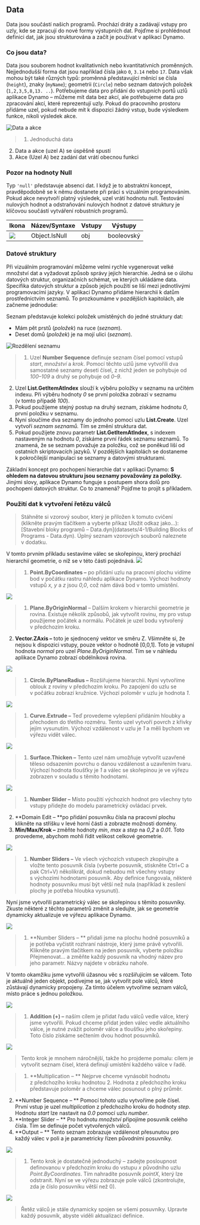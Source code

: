 

## Data

Data jsou součástí našich programů. Prochází dráty a zadávají vstupy pro uzly, kde se zpracují do nové formy výstupních dat. Pojďme si prohlédnout definici dat, jak jsou strukturována a začít je používat v aplikaci Dynamo.

### Co jsou data?

Data jsou souborem hodnot kvalitativních nebo kvantitativních proměnných. Nejjednodušší forma dat jsou například čísla jako ```0```, ```3.14``` nebo ```17```. Data však mohou být také různých typů: proměnná představující měnící se čísla (```height```), znaky (```myName```); geometrii (```Circle```) nebo seznam datových položek (```1,2,3,5,8,13. ..```). Potřebujeme data pro přidání do vstupních portů uzlů aplikace Dynamo – můžeme mít data bez akcí, ale potřebujeme data pro zpracování akcí, které reprezentují uzly. Pokud do pracovního prostoru přidáme uzel, pokud nebude mít k dispozici žádný vstup, bude výsledkem funkce, nikoli výsledek akce.

![Data a akce](images/4-1/00-DataAndActions.png)

> 1. Jednoduchá data
2. Data a akce (uzel A) se úspěšně spustí
3. Akce (Uzel A) bez zadání dat vrátí obecnou funkci

### Pozor na hodnoty Null

Typ ```'null'``` představuje absenci dat. I když je to abstraktní koncept, pravděpodobně se k němu dostanete při práci s vizuálním programováním. Pokud akce nevytvoří platný výsledek, uzel vrátí hodnotu null. Testování nulových hodnot a odstraňování nulových hodnot z datové struktury je klíčovou součástí vytváření robustních programů.

|Ikona|Název/Syntaxe|Vstupy|Výstupy|
| -- | -- | -- | -- |
|![](../images/icons/DSCore-Object-IsNull-Large.jpg)|Object.IsNull|obj|booleovský|

### Datové struktury

Při vizuálním programování můžeme velmi rychle vygenerovat velké množství dat a vyžadovat způsob správy jejich hierarchie. Jedná se o úlohu datových struktur, organizačních schémat, ve kterých ukládáme data. Specifika datových struktur a způsob jejich použití se liší mezi jednotlivými programovacími jazyky. V aplikaci Dynamo přidáme hierarchii k datům prostřednictvím seznamů. To prozkoumáme v pozdějších kapitolách, ale začneme jednoduše:

Seznam představuje kolekci položek umístěných do jedné struktury dat:

* Mám pět prstů (*položek*) na ruce (*seznam*).
* Deset domů (*položek*) je na mojí ulici (*seznam*).

![Rozdělení seznamu](images/4-1/01-ListBreakdown.png)

> 1. Uzel **Number Sequence** definuje seznam čísel pomocí vstupů *start*, *množství* a *krok*. Pomocí těchto uzlů jsme vytvořili dva samostatné seznamy deseti čísel, z nichž jeden se pohybuje od *100–109* a druhý se pohybuje od *0–9*.
2. Uzel **List.GetItemAtIndex** slouží k výběru položky v seznamu na určitém indexu. Při výběru hodnoty *0* se první položka zobrazí v seznamu (v tomto případě *100*).
3. Pokud použijeme stejný postup na druhý seznam, získáme hodnotu *0*, první položku v seznamu.
4. Nyní sloučíme dva seznamy do jednoho pomocí uzlu **List.Create**. Uzel vytvoří *seznam seznamů.* Tím se změní struktura dat.
5. Pokud použijete znovu parametr **List.GetItemAtIndex**, s indexem nastaveným na hodnotu *0*, získáme první řádek seznamu seznamů. To znamená, že se seznam považuje za položku, což se poněkud liší od ostatních skriptovacích jazyků. V pozdějších kapitolách se dostaneme k pokročilejší manipulaci se seznamy a datovými strukturami.

Základní koncept pro pochopení hierarchie dat v aplikaci Dynamo: **S ohledem na datovou strukturu jsou seznamy považovány za položky.** Jinými slovy, aplikace Dynamo funguje s postupem shora dolů pro pochopení datových struktur. Co to znamená? Pojďme to projít s příkladem.

### Použití dat k vytvoření řetězu válců

> Stáhněte si vzorový soubor, který je přiložen k tomuto cvičení (klikněte pravým tlačítkem a vyberte příkaz Uložit odkaz jako...): [Stavební bloky programů – Data.dyn](datasets/4-1/Building Blocks of Programs - Data.dyn). Úplný seznam vzorových souborů naleznete v dodatku.

V tomto prvním příkladu sestavíme válec se skořepinou, který prochází hierarchií geometrie, o níž se v této části pojednává. ![](images/4-1/1.png)

> 1. **Point.ByCoordinates –** po přidání uzlu na pracovní plochu vidíme bod v počátku rastru náhledu aplikace Dynamo. Výchozí hodnoty vstupů *x, y* a *z* jsou *0,0*, což nám dává bod v tomto umístění.

![](images/4-1/2.png)

> 1. **Plane.ByOriginNormal** – Dalším krokem v hierarchii geometrie je rovina. Existuje několik způsobů, jak vytvořit rovinu, my pro vstup použijeme počátek a normálu. Počátek je uzel bodu vytvořený v předchozím kroku.
2. **Vector.ZAxis –** toto je sjednocený vektor ve směru Z. Všimněte si, že nejsou k dispozici vstupy, pouze vektor o hodnotě [0,0,1]. Toto je vstupní hodnota *normal* pro uzel *Plane.ByOriginNormal*. Tím se v náhledu aplikace Dynamo zobrazí obdélníková rovina.

![](images/4-1/3.png)

> 1. **Circle.ByPlaneRadius –** Rozšiřujeme hierarchii. Nyní vytvoříme oblouk z roviny v předchozím kroku. Po zapojení do uzlu se v počátku zobrazí kružnice. Výchozí poloměr v uzlu je hodnota *1*.

![](images/4-1/4.png)

> 1. **Curve.Extrude –** Teď provedeme vylepšení přidáním hloubky a přechodem do třetího rozměru. Tento uzel vytvoří povrch z křivky jejím vysunutím. Výchozí vzdálenost v uzlu je *1* a měli bychom ve výřezu vidět válec.

![](images/4-1/5.png)

> 1. **Surface.Thicken –** Tento uzel nám umožňuje vytvořit uzavřené těleso odsazením povrchu o danou vzdálenost a uzavřením tvaru. Výchozí hodnota tloušťky je *1* a válec se skořepinou je ve výřezu zobrazen v souladu s těmito hodnotami.

![](images/4-1/6.png)

> 1. **Number Slider –** Místo použití výchozích hodnot pro všechny tyto vstupy přidejte do modelu parametrický ovládací prvek.
2. **Domain Edit – **po přidání posuvníku čísla na pracovní plochu klikněte na stříšku v levé horní části a zobrazte možnosti domény.
3. **Min/Max/Krok –** změňte hodnoty *min*, *max* a *step* na *0*,*2* a *0.01*. Toto provedeme, abychom mohli řídit velikost celkové geometrie.

![](images/4-1/7.png)

> 1. **Number Sliders –** Ve všech výchozích vstupech zkopírujte a vložte tento posuvník čísla (vyberte posuvník, stiskněte Ctrl+C a pak Ctrl+V) několikrát, dokud nebudou mít všechny vstupy s výchozími hodnotami posuvník. Aby definice fungovala, některé hodnoty posuvníku musí být větší než nula (například k zesílení plochy je potřeba hloubka vysunutí).

Nyní jsme vytvořili parametrický válec se skořepinou s těmito posuvníky. Zkuste některé z těchto parametrů změnit a sledujte, jak se geometrie dynamicky aktualizuje ve výřezu aplikace Dynamo.

![](images/4-1/8.png)

> 1. **Number Sliders – ** přidali jsme na plochu hodně posuvníků a je potřeba vyčistit rozhraní nástroje, který jsme právě vytvořili. Klikněte pravým tlačítkem na jeden posuvník, vyberte položku Přejmenovat... a změňte každý posuvník na vhodný název pro jeho parametr. Názvy najdete v&nbsp;obrázku nahoře.

V tomto okamžiku jsme vytvořili úžasnou věc s rozšiřujícím se válcem. Toto je aktuálně jeden objekt, podívejme se, jak vytvořit pole válců, které zůstávají dynamicky propojeny. Za tímto účelem vytvoříme seznam válců, místo práce s jednou položkou.

![](images/4-1/9.png)

> 1. **Addition (+) –** naším cílem je přidat řadu válců vedle válce, který jsme vytvořili. Pokud chceme přidat jeden válec vedle aktuálního válce, je nutné zvážit poloměr válce a tloušťku jeho skořepiny. Toto číslo získáme sečtením dvou hodnot posuvníků.

![](images/4-1/10.png)

> Tento krok je mnohem náročnější, takže ho projdeme pomalu: cílem je vytvořit seznam čísel, která definují umístění každého válce v řadě.

> 1. **Multiplication – ** Nejprve chceme vynásobit hodnotu z předchozího kroku hodnotou 2. Hodnota z předchozího kroku představuje poloměr a chceme válec posunout o plný průměr.
2. **Number Sequence – ** Pomocí tohoto uzlu vytvoříme pole čísel. První vstup je uzel *multiplication* z předchozího kroku do hodnoty *step*. Hodnotu *start* lze nastavit na *0.0* pomocí uzlu *number*.
3. **Integer Slider – ** Pro hodnotu *množství* připojíme posuvník celého čísla. Tím se definuje počet vytvořených válců.
4. **Output – ** Tento seznam zobrazuje vzdálenost přesunutou pro každý válec v poli a je parametricky řízen původními posuvníky.

![](images/4-1/11.png)

> 1. Tento krok je dostatečně jednoduchý – zadejte posloupnost definovanou v předchozím kroku do vstupu *x* původního uzlu *Point.ByCoordinates*. Tím nahradíte posuvník *pointX*, který lze odstranit. Nyní se ve výřezu zobrazuje pole válců (zkontrolujte, zda je číslo posuvníku větší než 0).

![](images/4-1/12.png)

> Řetěz válců je stále dynamicky spojen se všemi posuvníky. Upravte každý posuvník, abyste viděli aktualizaci definice.

